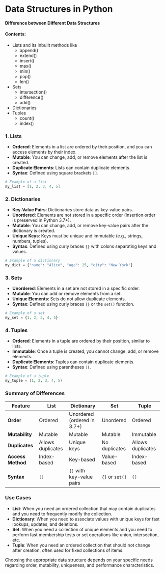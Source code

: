 
# Data Structures in Python

#### Difference between Different Data Structures

#### Contents:
- Lists and its inbuilt methods like
  - append()
  - extend()
  - insert()
  - max()
  - min()
  - pop()
  - len()
- Sets
  - intersection()
  - difference()
  - add()
- Dictionaries
- Tuples
  - count()
  - index()


### 1. Lists
- **Ordered**: Elements in a list are ordered by their position, and you can access elements by their index.
- **Mutable**: You can change, add, or remove elements after the list is created.
- **Duplicate Elements**: Lists can contain duplicate elements.
- **Syntax**: Defined using square brackets `[]`.

```python
# Example of a list
my_list = [1, 2, 3, 4, 5]
```

### 2. Dictionaries
- **Key-Value Pairs**: Dictionaries store data as key-value pairs.
- **Unordered**: Elements are not stored in a specific order (insertion order is preserved in Python 3.7+).
- **Mutable**: You can change, add, or remove key-value pairs after the dictionary is created.
- **Unique Keys**: Keys must be unique and immutable (e.g., strings, numbers, tuples).
- **Syntax**: Defined using curly braces `{}` with colons separating keys and values.

```python
# Example of a dictionary
my_dict = {"name": "Alice", "age": 25, "city": "New York"}
```

### 3. Sets
- **Unordered**: Elements in a set are not stored in a specific order.
- **Mutable**: You can add or remove elements from a set.
- **Unique Elements**: Sets do not allow duplicate elements.
- **Syntax**: Defined using curly braces `{}` or the `set()` function.

```python
# Example of a set
my_set = {1, 2, 3, 4, 5}
```

### 4. Tuples
- **Ordered**: Elements in a tuple are ordered by their position, similar to lists.
- **Immutable**: Once a tuple is created, you cannot change, add, or remove elements.
- **Duplicate Elements**: Tuples can contain duplicate elements.
- **Syntax**: Defined using parentheses `()`.

```python
# Example of a tuple
my_tuple = (1, 2, 3, 4, 5)
```

### Summary of Differences

| Feature            | List             | Dictionary                 | Set             | Tuple          |
|--------------------|------------------|----------------------------|-----------------|----------------|
| **Order**          | Ordered          | Unordered (ordered in 3.7+) | Unordered       | Ordered        |
| **Mutability**     | Mutable          | Mutable                    | Mutable         | Immutable      |
| **Duplicates**     | Allows duplicates| Unique keys                | No duplicates   | Allows duplicates|
| **Access Method**  | Index-based      | Key-based                  | Value-based     | Index-based    |
| **Syntax**         | `[]`             | `{}` with key-value pairs  | `{}` or `set()` | `()`           |

### Use Cases
- **List**: When you need an ordered collection that may contain duplicates and you need to frequently modify the collection.
- **Dictionary**: When you need to associate values with unique keys for fast lookups, updates, and deletions.
- **Set**: When you need a collection of unique elements and you need to perform fast membership tests or set operations like union, intersection, etc.
- **Tuple**: When you need an ordered collection that should not change after creation, often used for fixed collections of items.

Choosing the appropriate data structure depends on your specific needs regarding order, mutability, uniqueness, and performance characteristics.